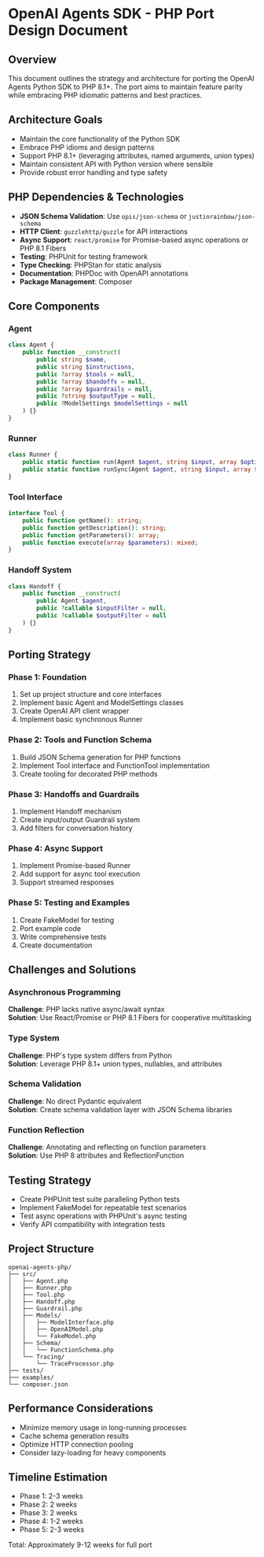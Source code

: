 # OpenAI Agents SDK - PHP Port Design Document

## Overview
This document outlines the strategy and architecture for porting the OpenAI Agents Python SDK to PHP 8.1+. The port aims to maintain feature parity while embracing PHP idiomatic patterns and best practices.

## Architecture Goals
- Maintain the core functionality of the Python SDK
- Embrace PHP idioms and design patterns
- Support PHP 8.1+ (leveraging attributes, named arguments, union types)
- Maintain consistent API with Python version where sensible
- Provide robust error handling and type safety

## PHP Dependencies & Technologies
- **JSON Schema Validation**: Use `opis/json-schema` or `justinrainbow/json-schema`
- **HTTP Client**: `guzzlehttp/guzzle` for API interactions
- **Async Support**: `react/promise` for Promise-based async operations or PHP 8.1 Fibers
- **Testing**: PHPUnit for testing framework
- **Type Checking**: PHPStan for static analysis
- **Documentation**: PHPDoc with OpenAPI annotations
- **Package Management**: Composer

## Core Components

### Agent
```php
class Agent {
    public function __construct(
        public string $name,
        public string $instructions,
        public ?array $tools = null,
        public ?array $handoffs = null,
        public ?array $guardrails = null,
        public ?string $outputType = null,
        public ?ModelSettings $modelSettings = null
    ) {}
}
```

### Runner
```php
class Runner {
    public static function run(Agent $agent, string $input, array $options = []): Promise;
    public static function runSync(Agent $agent, string $input, array $options = []): Result;
}
```

### Tool Interface
```php
interface Tool {
    public function getName(): string;
    public function getDescription(): string;
    public function getParameters(): array;
    public function execute(array $parameters): mixed;
}
```

### Handoff System
```php
class Handoff {
    public function __construct(
        public Agent $agent,
        public ?callable $inputFilter = null,
        public ?callable $outputFilter = null
    ) {}
}
```

## Porting Strategy

### Phase 1: Foundation
1. Set up project structure and core interfaces
2. Implement basic Agent and ModelSettings classes
3. Create OpenAI API client wrapper
4. Implement basic synchronous Runner

### Phase 2: Tools and Function Schema
1. Build JSON Schema generation for PHP functions
2. Implement Tool interface and FunctionTool implementation
3. Create tooling for decorated PHP methods

### Phase 3: Handoffs and Guardrails
1. Implement Handoff mechanism
2. Create input/output Guardrail system
3. Add filters for conversation history

### Phase 4: Async Support
1. Implement Promise-based Runner
2. Add support for async tool execution
3. Support streamed responses

### Phase 5: Testing and Examples
1. Create FakeModel for testing
2. Port example code
3. Write comprehensive tests
4. Create documentation

## Challenges and Solutions

### Asynchronous Programming
**Challenge**: PHP lacks native async/await syntax  
**Solution**: Use React/Promise or PHP 8.1 Fibers for cooperative multitasking

### Type System
**Challenge**: PHP's type system differs from Python  
**Solution**: Leverage PHP 8.1+ union types, nullables, and attributes

### Schema Validation
**Challenge**: No direct Pydantic equivalent  
**Solution**: Create schema validation layer with JSON Schema libraries

### Function Reflection
**Challenge**: Annotating and reflecting on function parameters  
**Solution**: Use PHP 8 attributes and ReflectionFunction

## Testing Strategy
- Create PHPUnit test suite paralleling Python tests
- Implement FakeModel for repeatable test scenarios
- Test async operations with PHPUnit's async testing
- Verify API compatibility with integration tests

## Project Structure
```
openai-agents-php/
├── src/
│   ├── Agent.php
│   ├── Runner.php
│   ├── Tool.php
│   ├── Handoff.php
│   ├── Guardrail.php
│   ├── Models/
│   │   ├── ModelInterface.php
│   │   ├── OpenAIModel.php
│   │   └── FakeModel.php
│   ├── Schema/
│   │   └── FunctionSchema.php
│   └── Tracing/
│       └── TraceProcessor.php
├── tests/
├── examples/
└── composer.json
```

## Performance Considerations
- Minimize memory usage in long-running processes
- Cache schema generation results
- Optimize HTTP connection pooling
- Consider lazy-loading for heavy components

## Timeline Estimation
- Phase 1: 2-3 weeks
- Phase 2: 2 weeks
- Phase 3: 2 weeks
- Phase 4: 1-2 weeks
- Phase 5: 2-3 weeks

Total: Approximately 9-12 weeks for full port
